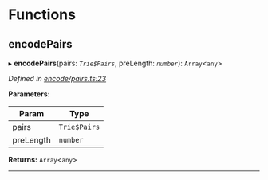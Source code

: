 

# Functions

<a id="encodepairs"></a>

##  encodePairs

▸ **encodePairs**(pairs: *`Trie$Pairs`*, preLength: *`number`*): `Array`<`any`>

*Defined in [encode/pairs.ts:23](https://github.com/polkadot-js/common/blob/b53a677/packages/trie-hash/src/encode/pairs.ts#L23)*

**Parameters:**

| Param | Type |
| ------ | ------ |
| pairs | `Trie$Pairs` |
| preLength | `number` |

**Returns:** `Array`<`any`>

___


